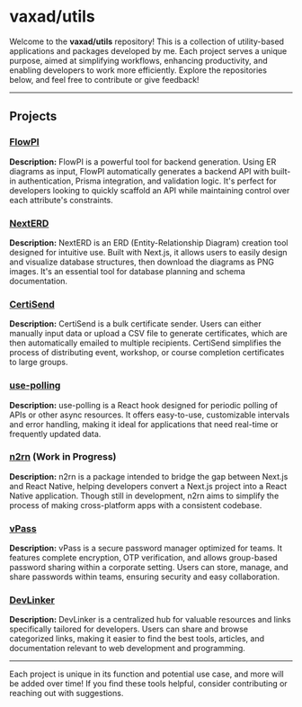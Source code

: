 # vaxad/utils

Welcome to the **vaxad/utils** repository! This is a collection of utility-based applications and packages developed by me. Each project serves a unique purpose, aimed at simplifying workflows, enhancing productivity, and enabling developers to work more efficiently. Explore the repositories below, and feel free to contribute or give feedback!

---

## Projects

### [FlowPI](https://github.com/vaxad/FlowPI)
**Description:** FlowPI is a powerful tool for backend generation. Using ER diagrams as input, FlowPI automatically generates a backend API with built-in authentication, Prisma integration, and validation logic. It's perfect for developers looking to quickly scaffold an API while maintaining control over each attribute's constraints.

### [NextERD](https://github.com/vaxad/NextERD)
**Description:** NextERD is an ERD (Entity-Relationship Diagram) creation tool designed for intuitive use. Built with Next.js, it allows users to easily design and visualize database structures, then download the diagrams as PNG images. It's an essential tool for database planning and schema documentation.

### [CertiSend](https://github.com/vaxad/CertiSend)
**Description:** CertiSend is a bulk certificate sender. Users can either manually input data or upload a CSV file to generate certificates, which are then automatically emailed to multiple recipients. CertiSend simplifies the process of distributing event, workshop, or course completion certificates to large groups.

### [use-polling](https://github.com/vaxad/use-polling)
**Description:** use-polling is a React hook designed for periodic polling of APIs or other async resources. It offers easy-to-use, customizable intervals and error handling, making it ideal for applications that need real-time or frequently updated data.

### [n2rn](https://github.com/vaxad/n2rn) (Work in Progress)
**Description:** n2rn is a package intended to bridge the gap between Next.js and React Native, helping developers convert a Next.js project into a React Native application. Though still in development, n2rn aims to simplify the process of making cross-platform apps with a consistent codebase.

### [vPass](https://github.com/vaxad/vPass)
**Description:** vPass is a secure password manager optimized for teams. It features complete encryption, OTP verification, and allows group-based password sharing within a corporate setting. Users can store, manage, and share passwords within teams, ensuring security and easy collaboration.

### [DevLinker](https://github.com/vaxad/DevLinker)
**Description:** DevLinker is a centralized hub for valuable resources and links specifically tailored for developers. Users can share and browse categorized links, making it easier to find the best tools, articles, and documentation relevant to web development and programming.

---

Each project is unique in its function and potential use case, and more will be added over time! If you find these tools helpful, consider contributing or reaching out with suggestions.
